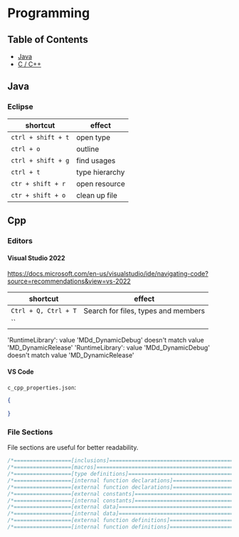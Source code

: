 # Programming

## Table of Contents

-   [Java](#java)
-   [C / C++](#cpp)

## Java

### Eclipse

| shortcut           | effect         |
| ------------------ | -------------- |
| `ctrl + shift + t` | open type      |
| `ctrl + o`         | outline        |
| `ctrl + shift + g` | find usages    |
| `ctrl + t`         | type hierarchy |
| `ctr + shift + r`  | open resource  |
| `ctr + shift + o`  | clean up file  |

## Cpp

### Editors

#### Visual Studio 2022

https://docs.microsoft.com/en-us/visualstudio/ide/navigating-code?source=recommendations&view=vs-2022

| shortcut             | effect                              |
| -------------------- | ----------------------------------- |
| `Ctrl + Q, Ctrl + T` | Search for files, types and members |
| ``                   |                                     |

'RuntimeLibrary': value 'MDd_DynamicDebug' doesn't match value 'MD_DynamicRelease'
'RuntimeLibrary': value 'MDd_DynamicDebug' doesn't match value 'MD_DynamicRelease'

#### VS Code

`c_cpp_properties.json`:
```json
{
  
}

```

### File Sections

File sections are useful for better readability.

```c
/*==================[inclusions]============================================*/
/*==================[macros]================================================*/
/*==================[type definitions]======================================*/
/*==================[internal function declarations]========================*/
/*==================[external function declarations]========================*/
/*==================[external constants]====================================*/
/*==================[internal constants]====================================*/
/*==================[external data]=========================================*/
/*==================[internal data]=========================================*/
/*==================[external function definitions]=========================*/
/*==================[internal function definitions]=========================*/
```
